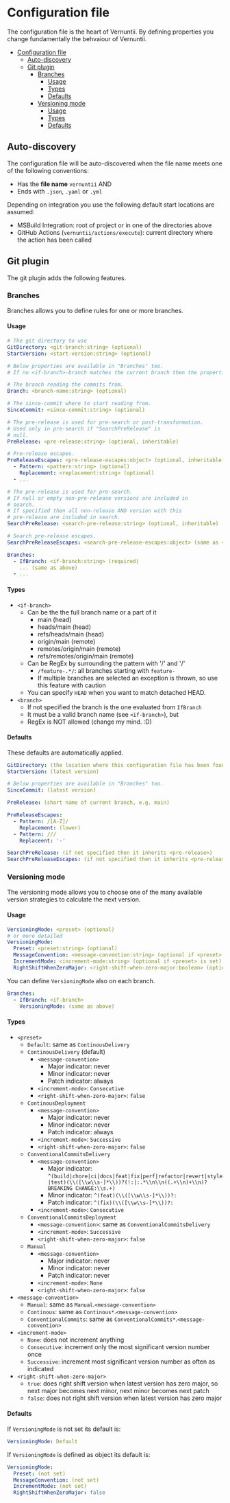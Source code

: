 # Configuration file

The configuration file is the heart of Vernuntii. By defining properties you change fundamentally the behvaiour of Vernuntii.

- [Configuration file](#configuration-file)
  - [Auto-discovery](#auto-discovery)
  - [Git plugin](#git-plugin)
    - [Branches](#branches)
      - [Usage](#usage)
      - [Types](#types)
      - [Defaults](#defaults)
    - [Versioning mode](#versioning-mode)
      - [Usage](#usage-1)
      - [Types](#types-1)
      - [Defaults](#defaults-1)

## Auto-discovery

The configuration file will be auto-discovered when the file name meets one of the following conventions:

- Has the **file name** `vernuntii` AND
- Ends with `.json`, `.yaml` or `.yml`

Depending on integration you use the following default start locations are assumed:

- MSBuild Integration: root of project or in one of the directories above
- GitHub Actions (`vernuntii/actions/execute`): current directory where the action has been called

## Git plugin

The git plugin adds the following features.

### Branches

Branches allows you to define rules for one or more branches.

#### Usage

```yaml
# The git directory to use
GitDirectory: <git-branch:string> (optional)
StartVersion: <start-version:string> (optional)

# Below properties are available in "Branches" too.
# If no <if-branch>-branch matches the current branch then the properties of this root level is taken.

# The branch reading the commits from.
Branch: <branch-name:string> (optional)

# The since-commit where to start reading from.
SinceCommit: <since-commit:string> (optional)

# The pre-release is used for pre-search or post-transformation.
# Used only in pre-search if "SearchPreRelease" is
# null.
PreRelease: <pre-release:string> (optional, inheritable)

# Pre-release escapes.
PreReleaseEscapes: <pre-release-escapes:object> (optional, inheritable)
  - Pattern: <pattern:string> (optional)
    Replacement: <replacement:string> (optional)
  - ...

# The pre-release is used for pre-search.
# If null or empty non-pre-release versions are included in
# search.
# If specified then all non-release AND version with this
# pre-release are included in search.
SearchPreRelease: <search-pre-release:string> (optional, inheritable)

# Search pre-release escapes.
SearchPreReleaseEscapes: <search-pre-release-escapes:object> (same as <pre-release-escapes>)

Branches:
  - IfBranch: <if-branch:string> (required)
    ... (same as above)
  - ...
```

#### Types

- `<if-branch>`
  - Can be the the full branch name or a part of it
    - main (head)
    - heads/main (head)
    - refs/heads/main (head)
    - origin/main (remote) 
    - remotes/origin/main (remote)
    - refs/remotes/origin/main (remote)
  - Can be RegEx by surrounding the pattern with '/' and '/'
    - `/feature-.*/`: all branches starting with `feature-`
    - If multiple branches are selected an exception is thrown, so use this feature with caution
  - You can specify `HEAD` when you want to match detached HEAD.
- `<branch>`
  - If not specified the branch is the one evaluated from `IfBranch`
  - It must be a valid branch name (see `<if-branch>`), but
  - RegEx is NOT allowed (change my mind. :D)

#### Defaults

These defaults are automatically applied.

```yaml
GitDirectory: (the location where this configuration file has been found)
StartVersion: (latest version)

# Below properties are available in "Branches" too.
SinceCommit: (latest version)

PreRelease: (short name of current branch, e.g. main)

PreReleaseEscapes:
  - Pattern: /[A-Z]/
    Replacement: (lower)
  - Pattern: ///
    Replaceent: '-'

SearchPreRelease: (if not specified then it inherits <pre-release>)
SearchPreReleaseEscapes: (if not specified then it inherits <pre-release-escapes>)
```

### Versioning mode

The versioning mode allows you to choose one of the many available version strategies to calculate the next version.

#### Usage

```yaml
VersioningMode: <preset> (optional)
# or more detailed
VersioningMode:
  Preset: <preset:string> (optional)
  MessageConvention: <message-convention:string> (optional if <preset> is set)
  IncrementMode: <increment-mode:string> (optional if <preset> is set)
  RightShiftWhenZeroMajor: <right-shift-when-zero-major:boolean> (optional)
```

You can define `VersioningMode` also on each branch.

```yaml
Branches:
  - IfBranch: <if-branch>
    VersioningMode: (same as above)
```

#### Types

- `<preset>` 
  - `Default`: same as `ContinousDelivery`
  - `ContinousDelivery` (default)
    - `<message-convention>`
      - Major indicator: never
      - Minor indicator: never
      - Patch indicator: always
    - `<increment-mode>`: `Consecutive`
    - `<right-shift-when-zero-major>`: `false`
  - `ContinousDeployment`
    - `<message-convention>`
      - Major indicator: never
      - Minor indicator: never
      - Patch indicator: always
    - `<increment-mode>`: `Successive`
    - `<right-shift-when-zero-major>`: `false`
  - `ConventionalCommitsDelivery`
    - `<message-convention>`
      - Major indicator: `^(build|chore|ci|docs|feat|fix|perf|refactor|revert|style|test)(\\([\\w\\s-]*\\))?(!:|:.*\\n\\n((.+\\n)+\\n)?BREAKING CHANGE:\\s.+)`
      - Minor indicator: `^(feat)(\\([\\w\\s-]*\\))?:`
      - Patch indicator: `^(fix)(\\([\\w\\s-]*\\))?:`
    - `<increment-mode>`: `Consecutive`
  - `ConventionalCommitsDeployment`
    - `<message-convention>`: same as `ConventionalCommitsDelivery`
    - `<increment-mode>`: `Successive`
    - `<right-shift-when-zero-major>`: `false`
  - `Manual`
    - `<message-convention>`
      - Major indicator: never
      - Minor indicator: never
      - Patch indicator: never
    - `<increment-mode>`: `None`
    - `<right-shift-when-zero-major>`: `false`
- `<message-convention>`
  - `Manual`: same as `Manual`.`<message-convention>`
  - `Continous`: same as `Continous*`.`<message-convention>`
  - `ConventionalCommits`: same as `ConventionalCommits*`.`<message-convention>`
- `<increment-mode>`
  - `None`: does not increment anything
  - `Consecutive`: increment only the most significant version number once
  - `Successive`: increment most significant version number as often as indicated
- `<right-shift-when-zero-major>`
  - `true`: does right shift version when latest version has zero major, so next major becomes next minor, next minor becomes next patch
  - `false`: does not right shift version when latest version has zero major

#### Defaults

If `VersioningMode` is not set its default is:

```yaml
VersioningMode: Default
```

If `VersioningMode` is defined as object its default is:

```yaml
VersioningMode:
  Preset: (not set)
  MessageConvention: (not set)
  IncrementMode: (not set)
  RightShiftWhenZeroMajor: false
```